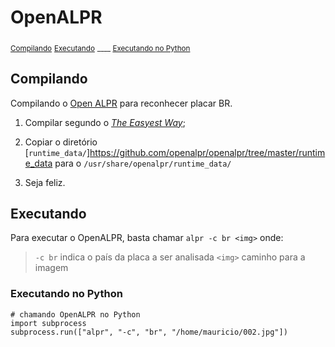 # OpenALPR

<sub>[Compilando](#compilando)</sub>
<sub>[Executando](#executando)</sub>
<sub>____ [Executando no Python](#executando-no-python)</sub>

## Compilando

Compilando o [Open ALPR](https://www.openalpr.com/) para reconhecer placar BR.

1. Compilar segundo o [_The Easyest Way_](https://github.com/openalpr/openalpr/wiki/Compilation-instructions-(Ubuntu-Linux)#the-easiest-way);

2. Copiar o diretório [`runtime_data/`]https://github.com/openalpr/openalpr/tree/master/runtime_data para o `/usr/share/openalpr/runtime_data/`

3. Seja feliz.

## Executando

Para executar o OpenALPR, basta chamar
`alpr -c br <img>`
onde:
> `-c br` indica o país da placa a ser analisada
> `<img>` caminho para a imagem

### Executando no Python

```
# chamando OpenALPR no Python
import subprocess
subprocess.run(["alpr", "-c", "br", "/home/mauricio/002.jpg"])
```
<!--stackedit_data:
eyJoaXN0b3J5IjpbMTgwNjM5ODY1MywxMTczNTI0MTMwLDExNz
M1MjQxMzAsLTIzMzE1MzM5Ml19
-->
